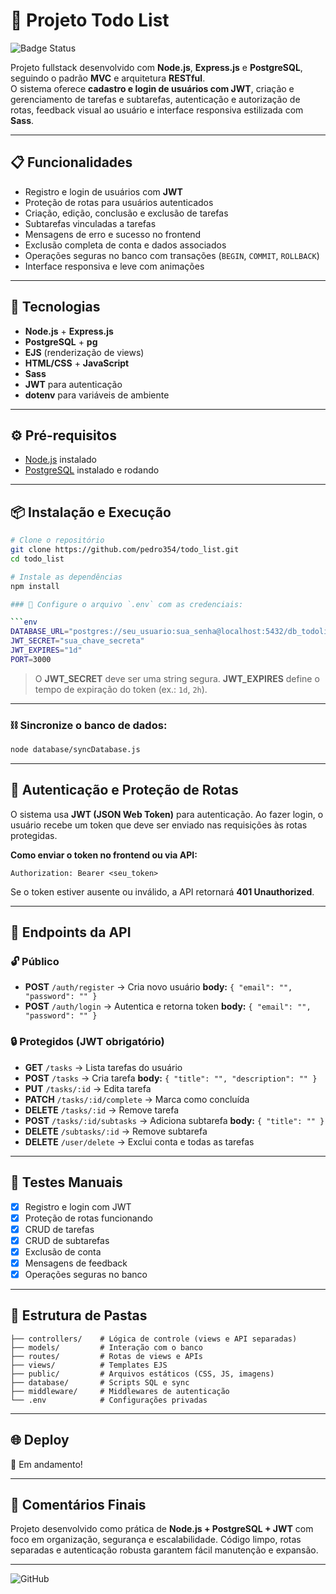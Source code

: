 # 📝 Projeto Todo List

![Badge Status](https://img.shields.io/badge/Status-Done-green)

Projeto fullstack desenvolvido com **Node.js**, **Express.js** e **PostgreSQL**, seguindo o padrão **MVC** e arquitetura **RESTful**.  
O sistema oferece **cadastro e login de usuários com JWT**, criação e gerenciamento de tarefas e subtarefas, autenticação e autorização de rotas, feedback visual ao usuário e interface responsiva estilizada com **Sass**.

---

## 📋 Funcionalidades

- Registro e login de usuários com **JWT**
- Proteção de rotas para usuários autenticados
- Criação, edição, conclusão e exclusão de tarefas
- Subtarefas vinculadas a tarefas
- Mensagens de erro e sucesso no frontend
- Exclusão completa de conta e dados associados
- Operações seguras no banco com transações (`BEGIN`, `COMMIT`, `ROLLBACK`)
- Interface responsiva e leve com animações

---

## 🚀 Tecnologias

- **Node.js** + **Express.js**
- **PostgreSQL** + **pg**
- **EJS** (renderização de views)
- **HTML/CSS** + **JavaScript**
- **Sass**
- **JWT** para autenticação
- **dotenv** para variáveis de ambiente

---

## ⚙️ Pré-requisitos

- [Node.js](https://nodejs.org/en/) instalado
- [PostgreSQL](https://www.postgresql.org/download/) instalado e rodando

---

## 📦 Instalação e Execução

```bash
# Clone o repositório
git clone https://github.com/pedro354/todo_list.git
cd todo_list

# Instale as dependências
npm install

### 🔐 Configure o arquivo `.env` com as credenciais:

```env
DATABASE_URL="postgres://seu_usuario:sua_senha@localhost:5432/db_todolist"
JWT_SECRET="sua_chave_secreta"
JWT_EXPIRES="1d"
PORT=3000
```

> O **JWT\_SECRET** deve ser uma string segura.
> **JWT\_EXPIRES** define o tempo de expiração do token (ex.: `1d`, `2h`).

---

### ⛓️ Sincronize o banco de dados:

```bash
node database/syncDatabase.js
```

---

## 🔑 Autenticação e Proteção de Rotas

O sistema usa **JWT (JSON Web Token)** para autenticação.
Ao fazer login, o usuário recebe um token que deve ser enviado nas requisições às rotas protegidas.

**Como enviar o token no frontend ou via API:**

```http
Authorization: Bearer <seu_token>
```

Se o token estiver ausente ou inválido, a API retornará **401 Unauthorized**.

---

## 📡 Endpoints da API

### 🔓 Público

* **POST** `/auth/register` → Cria novo usuário
  **body:** `{ "email": "", "password": "" }`
* **POST** `/auth/login` → Autentica e retorna token
  **body:** `{ "email": "", "password": "" }`

### 🔒 Protegidos (JWT obrigatório)

* **GET** `/tasks` → Lista tarefas do usuário
* **POST** `/tasks` → Cria tarefa
  **body:** `{ "title": "", "description": "" }`
* **PUT** `/tasks/:id` → Edita tarefa
* **PATCH** `/tasks/:id/complete` → Marca como concluída
* **DELETE** `/tasks/:id` → Remove tarefa
* **POST** `/tasks/:id/subtasks` → Adiciona subtarefa
  **body:** `{ "title": "" }`
* **DELETE** `/subtasks/:id` → Remove subtarefa
* **DELETE** `/user/delete` → Exclui conta e todas as tarefas

---

## 🧪 Testes Manuais

* [x] Registro e login com JWT
* [x] Proteção de rotas funcionando
* [x] CRUD de tarefas
* [x] CRUD de subtarefas
* [x] Exclusão de conta
* [x] Mensagens de feedback
* [x] Operações seguras no banco

---

## 📁 Estrutura de Pastas

```
├── controllers/    # Lógica de controle (views e API separadas)
├── models/         # Interação com o banco
├── routes/         # Rotas de views e APIs
├── views/          # Templates EJS
├── public/         # Arquivos estáticos (CSS, JS, imagens)
├── database/       # Scripts SQL e sync
├── middleware/     # Middlewares de autenticação
└── .env            # Configurações privadas
```

---

## 🌐 Deploy

🚧 Em andamento!

<!-- TODO: Adicionar link quando pronto -->

---

## 💬 Comentários Finais

Projeto desenvolvido como prática de **Node.js + PostgreSQL + JWT** com foco em organização, segurança e escalabilidade.
Código limpo, rotas separadas e autenticação robusta garantem fácil manutenção e expansão.

---

![GitHub](https://img.shields.io/badge/Made%20by-Pedro%20Silva-blue)